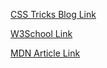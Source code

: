 [CSS Tricks Blog Link](https://css-tricks.com/css-sprites/)

[W3School Link](https://www.w3schools.com/css/css_image_sprites.asp)

[MDN Article Link](https://developer.mozilla.org/en-US/docs/Web/CSS/CSS_Images/Implementing_image_sprites_in_CSS)